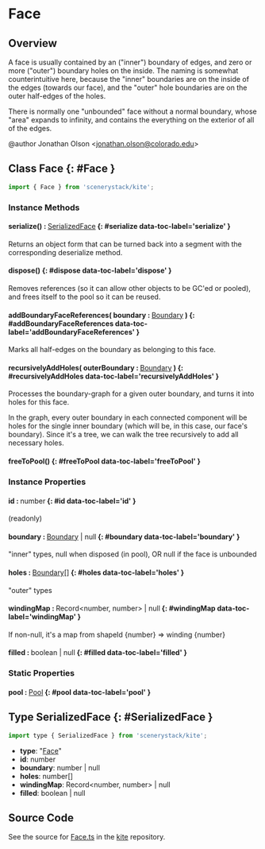 # Face

## Overview

A face is usually contained by an ("inner") boundary of edges, and zero or more ("outer") boundary holes on the inside.
The naming is somewhat counterintuitive here, because the "inner" boundaries are on the inside of the edges
(towards our face), and the "outer" hole boundaries are on the outer half-edges of the holes.

There is normally one "unbounded" face without a normal boundary, whose "area" expands to infinity, and contains the
everything on the exterior of all of the edges.

@author Jonathan Olson &lt;jonathan.olson@colorado.edu&gt;

## Class Face {: #Face }


```js
import { Face } from 'scenerystack/kite';
```
### Instance Methods

#### serialize() : <span style="font-weight: 400;">[SerializedFace](../kite/Face.md#SerializedFace)</span> {: #serialize data-toc-label='serialize' }

Returns an object form that can be turned back into a segment with the corresponding deserialize method.

#### dispose() {: #dispose data-toc-label='dispose' }

Removes references (so it can allow other objects to be GC'ed or pooled), and frees itself to the pool so it
can be reused.

#### addBoundaryFaceReferences( boundary : <span style="font-weight: 400;">[Boundary](../kite/Boundary.md)</span> ) {: #addBoundaryFaceReferences data-toc-label='addBoundaryFaceReferences' }

Marks all half-edges on the boundary as belonging to this face.

#### recursivelyAddHoles( outerBoundary : <span style="font-weight: 400;">[Boundary](../kite/Boundary.md)</span> ) {: #recursivelyAddHoles data-toc-label='recursivelyAddHoles' }

Processes the boundary-graph for a given outer boundary, and turns it into holes for this face.

In the graph, every outer boundary in each connected component will be holes for the single inner boundary
(which will be, in this case, our face's boundary). Since it's a tree, we can walk the tree recursively to add
all necessary holes.

#### freeToPool() {: #freeToPool data-toc-label='freeToPool' }

### Instance Properties

#### id : <span style="font-weight: 400;"><span style="color: hsla(calc(var(--md-hue) + 180deg),80%,40%,1);">number</span></span> {: #id data-toc-label='id' }

(readonly)

#### boundary : <span style="font-weight: 400;">[Boundary](../kite/Boundary.md) | <span style="color: hsla(calc(var(--md-hue) + 180deg),80%,40%,1);">null</span></span> {: #boundary data-toc-label='boundary' }

"inner" types, null when disposed (in pool), OR null if the face is unbounded

#### holes : <span style="font-weight: 400;">[Boundary](../kite/Boundary.md)[]</span> {: #holes data-toc-label='holes' }

"outer" types

#### windingMap : <span style="font-weight: 400;">Record&lt;<span style="color: hsla(calc(var(--md-hue) + 180deg),80%,40%,1);">number</span>, <span style="color: hsla(calc(var(--md-hue) + 180deg),80%,40%,1);">number</span>&gt; | <span style="color: hsla(calc(var(--md-hue) + 180deg),80%,40%,1);">null</span></span> {: #windingMap data-toc-label='windingMap' }

If non-null, it's a map from shapeId {number} =&gt; winding {number}

#### filled : <span style="font-weight: 400;"><span style="color: hsla(calc(var(--md-hue) + 180deg),80%,40%,1);">boolean</span> | <span style="color: hsla(calc(var(--md-hue) + 180deg),80%,40%,1);">null</span></span> {: #filled data-toc-label='filled' }

### Static Properties

#### pool : <span style="font-weight: 400;">[Pool](../phet-core/Pool.md)</span> {: #pool data-toc-label='pool' }



## Type SerializedFace {: #SerializedFace }


```js
import type { SerializedFace } from 'scenerystack/kite';
```


- **type**: "[Face](../kite/Face.md)"
- **id**: <span style="color: hsla(calc(var(--md-hue) + 180deg),80%,40%,1);">number</span>
- **boundary**: <span style="color: hsla(calc(var(--md-hue) + 180deg),80%,40%,1);">number</span> | <span style="color: hsla(calc(var(--md-hue) + 180deg),80%,40%,1);">null</span>
- **holes**: <span style="color: hsla(calc(var(--md-hue) + 180deg),80%,40%,1);">number</span>[]
- **windingMap**: Record&lt;<span style="color: hsla(calc(var(--md-hue) + 180deg),80%,40%,1);">number</span>, <span style="color: hsla(calc(var(--md-hue) + 180deg),80%,40%,1);">number</span>&gt; | <span style="color: hsla(calc(var(--md-hue) + 180deg),80%,40%,1);">null</span>
- **filled**: <span style="color: hsla(calc(var(--md-hue) + 180deg),80%,40%,1);">boolean</span> | <span style="color: hsla(calc(var(--md-hue) + 180deg),80%,40%,1);">null</span>




## Source Code

See the source for [Face.ts](https://github.com/phetsims/kite/blob/main/js/ops/Face.ts) in the [kite](https://github.com/phetsims/kite) repository.

